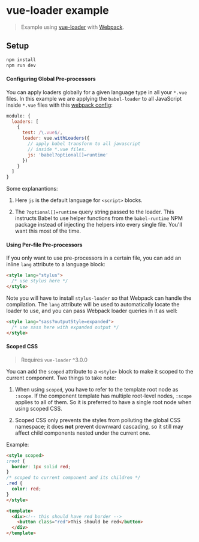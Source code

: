 # vue-loader example

> Example using [vue-loader](https://github.com/vuejs/vue-loader) with [Webpack](http://webpack.github.io).

## Setup

``` bash
npm install
npm run dev
```

#### Configuring Global Pre-processors

You can apply loaders globally for a given language type in all your `*.vue` files. In this example we are applying the `babel-loader` to all JavaScript inside `*.vue` files with this [webpack config](webpack.config.js#L13-L16):

``` js
module: {
  loaders: [
    {
      test: /\.vue$/,
      loader: vue.withLoaders({
        // apply babel transform to all javascript
        // inside *.vue files.
        js: 'babel?optional[]=runtime'
      })
    }
  ]
}
```

Some explanantions: 

1. Here `js` is the default language for `<script>` blocks.

2. The `?optional[]=runtime` query string passed to the loader. This instructs Babel to use helper functions from the `babel-runtime` NPM package instead of injecting the helpers into every single file. You'll want this most of the time.

#### Using Per-file Pre-processors

If you only want to use pre-processors in a certain file, you can add an inline `lang` attribute to a language block:

``` html
<style lang="stylus">
  /* use stylus here */
</style>
```

Note you will have to install `stylus-loader` so that Webpack can handle the compilation. The `lang` attribute will be used to automatically locate the loader to use, and you can pass Webpack loader queries in it as well:

``` html
<style lang="sass?outputStyle=expanded">
  /* use sass here with expanded output */
</style>
```

#### Scoped CSS

> Requires `vue-loader` ^3.0.0

You can add the `scoped` attribute to a `<style>` block to make it scoped to the current component. Two things to take note:

1. When using `scoped`, you have to refer to the template root node as `:scope`. If the component template has multiple root-level nodes, `:scope` applies to all of them. So it is preferred to have a single root node when using scoped CSS.

2. Scoped CSS only prevents the styles from polluting the global CSS namespace; it does **not** prevent downward cascading, so it still may affect child components nested under the current one.

Example:

``` html
<style scoped>
:root {
  border: 1px solid red;
}
/* scoped to current component and its children */
.red {
  color: red;
}
</style>

<template>
  <div><!-- this should have red border -->
    <button class="red">This should be red</button>
  </div>
</template>
```
